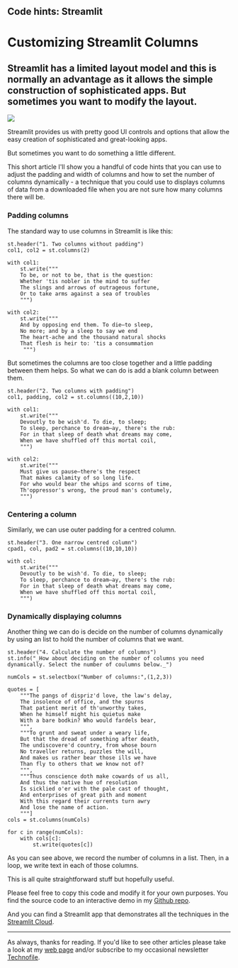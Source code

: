 ## Code hints: Streamlit 
#  Customizing Streamlit Columns
## Streamlit has a limited layout model and this is normally an advantage as it allows the simple construction of sophisticated apps. But sometimes you want to modify the layout.

![](https://github.com/alanjones2/Alan-Jones-article-code/raw/master/codehintstreamlitcols/images/Screenshot%202022-05-02%20163012.png)

Streamlit provides us with pretty good UI controls and options that allow the easy creation of sophisticated and great-looking apps.

But sometimes you want to do something a little different.

This short article I'll show you a handful of code hints that you can use to adjust the padding and width of columns and how to set the number of columns dynamically - a technique that you could use to displays columns of data from a downloaded file when you are not sure how many columns there will be.

### Padding columns

The standard way to use columns in Streamlit is like this:

    st.header("1. Two columns without padding")
    col1, col2 = st.columns(2)

    with col1:
        st.write("""
        To be, or not to be, that is the question:
        Whether 'tis nobler in the mind to suffer
        The slings and arrows of outrageous fortune,
        Or to take arms against a sea of troubles
        """)

    with col2:
        st.write("""
        And by opposing end them. To die—to sleep,
        No more; and by a sleep to say we end
        The heart-ache and the thousand natural shocks
        That flesh is heir to: 'tis a consummation
         """)

But sometimes the columns are too close together and a little padding between them helps. So what we can do is add a blank column between them.

    st.header("2. Two columns with padding")
    col1, padding, col2 = st.columns((10,2,10))

    with col1:
        st.write("""
        Devoutly to be wish'd. To die, to sleep;
        To sleep, perchance to dream—ay, there's the rub:
        For in that sleep of death what dreams may come,
        When we have shuffled off this mortal coil,
        """)

    with col2:
        st.write("""
        Must give us pause—there's the respect
        That makes calamity of so long life.
        For who would bear the whips and scorns of time,
        Th'oppressor's wrong, the proud man's contumely,
        """)

### Centering a column

Similarly, we can use outer padding for a centred column.



    st.header("3. One narrow centred column")
    cpad1, col, pad2 = st.columns((10,10,10))

    with col:
        st.write("""
        Devoutly to be wish'd. To die, to sleep;
        To sleep, perchance to dream—ay, there's the rub:
        For in that sleep of death what dreams may come,
        When we have shuffled off this mortal coil,
        """)

### Dynamically displaying columns 

Another thing we can do is decide on the number of columns dynamically by using an list to hold the number of columns that we want.

    st.header("4. Calculate the number of columns")
    st.info("_How about deciding on the number of columns you need dynamically. Select the number of coulumns below._")

    numCols = st.selectbox("Number of columns:",(1,2,3))

    quotes = [
        """The pangs of dispriz'd love, the law's delay,
        The insolence of office, and the spurns
        That patient merit of th'unworthy takes,
        When he himself might his quietus make
        With a bare bodkin? Who would fardels bear,
        """,
        """To grunt and sweat under a weary life,
        But that the dread of something after death,
        The undiscovere'd country, from whose bourn
        No traveller returns, puzzles the will,
        And makes us rather bear those ills we have
        Than fly to others that we know not of?
        """,
        """Thus conscience doth make cowards of us all,
        And thus the native hue of resolution
        Is sicklied o'er with the pale cast of thought,
        And enterprises of great pith and moment
        With this regard their currents turn awry
        And lose the name of action.
        """]
    cols = st.columns(numCols)

    for c in range(numCols):
        with cols[c]:
            st.write(quotes[c])

As you can see above, we record the number of columns in a list. Then, in a loop, we write text in each of those columns.

This is all quite straightforward stuff but hopefully useful.

Please feel free to copy this code and modify it for your own purposes. You find the source code to an interactive demo in my [Github repo](https://github.com/alanjones2/Alan-Jones-article-code/tree/master/codehintstreamlitcols).

And you can find a Streamlit app that demonstrates all the techniques in the [Streamlit Cloud](https://share.streamlit.io/alanjones2/alan-jones-article-code/codehintstreamlitcols/stcols.py).

---

As always, thanks for reading. If you'd like to see other articles please take a look at my [web page](https://alanjones2.github.io/) and/or subscribe to my occasional newsletter [Technofile](https://technofile.substack.com/).